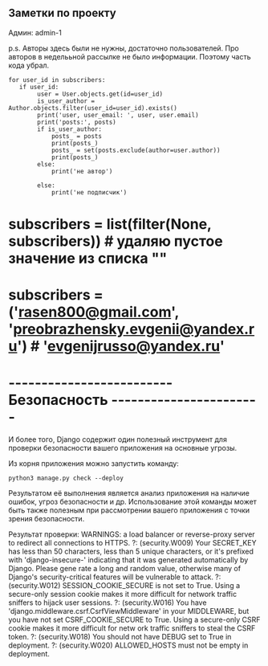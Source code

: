Заметки по проекту
------------------
Админ: admin-1


p.s.  Авторы здесь были не нужны, достаточно пользователей. Про авторов в неделььной 
рассылке не было информации. Поэтому часть кода убрал.
```
for user_id in subscribers:
   if user_id:
        user = User.objects.get(id=user_id)
        is_user_author = Author.objects.filter(user_id=user_id).exists()
        print('user, user_email: ', user, user.email)
        print('posts:', posts)
        if is_user_author:
            posts_ = posts
            print(posts_)
            posts_ = set(posts.exclude(author=user.author))
            print(posts_)
        else:
            print('не автор')

        else:
            print('не подписчик')
```

   # subscribers = list(filter(None, subscribers))  # удаляю пустое значение из списка ""
   # subscribers = ('rasen800@gmail.com', 'preobrazhensky.evgenii@yandex.ru') #  'evgenijrusso@yandex.ru'

# ------------------------- Безопасность -----------------------  

И более того, Django содержит один полезный инструмент для проверки безопасности вашего приложения 
на основные угрозы.

Из корня приложения можно запустить команду:

`python3 manage.py check --deploy`

Результатом её выполнения является анализ приложения на наличие ошибок, угроз безопасности и др. 
Использование этой команды может быть также полезным при рассмотрении вашего приложения с точки 
зрения безопасности.

Результат проверки:
WARNINGS:
 a load balancer or reverse-proxy server to redirect all connections to HTTPS.
?: (security.W009) Your SECRET_KEY has less than 50 characters, less than 5 unique characters, or it's prefixed with 'django-insecure-' indicating that it was generated automatically by Django. Please gene
rate a long and random value, otherwise many of Django's security-critical features will be vulnerable to attack.
?: (security.W012) SESSION_COOKIE_SECURE is not set to True. Using a secure-only session cookie makes it more difficult for network traffic sniffers to hijack user sessions.
?: (security.W016) You have 'django.middleware.csrf.CsrfViewMiddleware' in your MIDDLEWARE, but you have not set CSRF_COOKIE_SECURE to True. Using a secure-only CSRF cookie makes it more difficult for netw
ork traffic sniffers to steal the CSRF token.
?: (security.W018) You should not have DEBUG set to True in deployment.
?: (security.W020) ALLOWED_HOSTS must not be empty in deployment.
